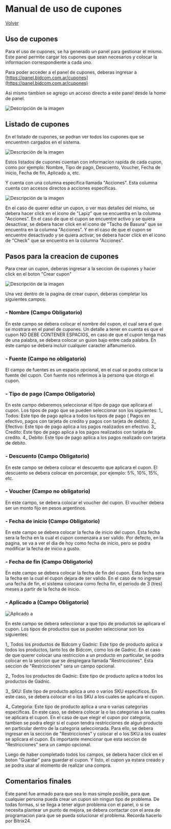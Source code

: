 # Manual de uso de cupones

[Volver](marketing)

## Uso de cupones

Para el uso de cupones, se ha generado un panel para gestionar el mismo. 
Este panel permite cargar los cupones que sean necesarios y colocar la informacion correspondiente a cada uno. 

Para poder acceder a el panel de cupones, deberas ingresar a [https://panel.bidcom.com.ar/cupones](https://panel.bidcom.com.ar/cupones)

Asi mismo tambien se agrego un acceso directo a este panel desde la home de panel. 

![Descripción de la imagen](/marketing/img/cupones/Acceso_directo_panel.png)

## Listado de cupones 

En el listado de cupones, se podran ver todos los cupones que se encuentren cargados en el sistema.

![Descripción de la imagen](/marketing/img/cupones/Listado_cupones.png)

Estos listados de cupones cuentan con informacion rapida de cada cupon, como por ejemplo: Nombre, Tipo de pago, Descuento, Voucher, Fecha de inicio, Fecha de fin, Aplicado a, etc.

Y cuenta con una columna especifica llamada "Acciones". Esta columna cuenta con accesos directos a acciones especificas. 

![Descripción de la imagen](/marketing/img/cupones/Acciones.png)

En el caso de querer editar un cupon, o ver mas detalles del mismo, se debera hacer click en el icono de "Lapiz" que se encuentra en la columna "Acciones".
En el caso de que el cupon se encuentre activo y se quiera desactivar, se debera hacer click en el icono de "Tacho de Basura" que se encuentra en la columna "Acciones". 
Y en el caso de que el cupon se encuentre desactivado y se quiera activar, se debera hacer click en el icono de "Check" que se encuentra en la columna "Acciones".

## Pasos para la creacion de cupones

Para crear un cupon, deberas ingresar a la seccion de cupones y hacer click en el boton "Crear cupon"

![Descripción de la imagen](/marketing/img/cupones/Creacion_cupones.png)

Una vez dentro de la pagina de crear cupon, deberas completar los siguientes campos:
### - **Nombre** (Campo Obligatorio)

En este campo se debera colocar el nombre del cupon, el cual sera el que se mostrara en el panel de cupones. Un detalle a tener en cuenta es que el cupon NO DEBE CONTENER ESPACIOS, en caso de que el cupon tenga mas de una palabra, se debera colocar un guion bajo entre cada palabra. En este campo se debera incluir cualquier caracter alfanumerico.

### - **Fuente** (Campo no obligatorio)

El campo de fuentes es un espacio opcional, en el cual se podra colocar la fuente del cupon. Con fuente nos referimos a la persona que otorgo el cupon. 

### - **Tipo de pago** (Campo Obligatorio) 

En este campo deberemos seleccionar el tipo de pago que aplicara el cupon. Los tipos de pago que se pueden seleccionar son los siguientes:
1_ Todos: Este tipo de pago aplica a todos los tipos de pago ( Pagos en efectivo, pagos con tarjeta de credito y pagos con tarjeta de debito).
2_ Efectivo: Este tipo de pago aplica a los pagos realizados en efectivo.
3_ Credito: Este tipo de pago aplica a los pagos realizados con tarjeta de credito.
4_ Debito: Este tipo de pago aplica a los pagos realizado con tarjeta de debito.

### - **Descuento** (Campo Obligatorio)

En este campo se debera colocar el descuento que aplicara el cupon. El descuento se debera colocar en porcentaje, por ejemplo: 5%, 10%, 15%, etc.

### - **Voucher** (Campo no obligatorio)

En este campo, se debera colocar el voucher del cupon. El voucher debera ser un monto fijo en pesos argentinos.

### - **Fecha de inicio** (Campo Obligatorio)

En este campo se debera colocar la fecha de inicio del cupon. Esta fecha sera la fecha en la cual el cupon comenzara a ser valido. Por defecto, en la pagina, se va a ver el dia de hoy como fecha de inicio, pero se podra modificar la fecha de inicio a gusto.

### - **Fecha de fin** (Campo Obligatorio)

En este campo se debera colocar la fecha de fin del cupon. Esta fecha sera la fecha en la cual el cupon dejara de ser valido. En el caso de no ingresar una fecha de fin, el sistema colocara como fecha fin, el periodo de 3 (tres) meses a partir de la fecha de inicio.

### - **Aplicado a** (Campo Obligatorio)

![Aplicado a](/programacion/img/cupones/Seccion_aplicados.png)

En este campo se debera seleccionar a que tipo de productos se aplicara el cupon. Los tipos de productos que se pueden seleccionar son los siguientes:

1_ Todos los productos de Bidcom y Gadnic: Este tipo de producto aplica a todos los productos, tanto los de Bidcom, como los de Gadnic. En el caso de que querer colocar una restriccion a un producto en particular, se podra colocar en la seccion que se desplegara llamada "Restricciones". Esta seccion de "Restricciones" sera un campo opcional. 

2_ Todos los productos de Gadnic: Este tipo de producto aplica a todos los productos de Gadnic.

3_ SKU: Este tipo de producto aplica a uno o varios SKU especificos. En este caso, se debera colocar el o los SKU a los cuales se aplicara el cupon.

4_ Categoria: Este tipo de producto aplica a una o varias categorias especificas. En este caso, se debera colocar la o las categorias a las cuales se aplicara el cupon. En el caso de que elegir el cupon por categoria, tambien se podra elegir si el cupon tendra restricciones de algun producto en particular dentro de la categoria seleccionada. Para ello, se debera ingresar en la seccion de "Restricciones" y colocar el o los SKU a los cuales se aplicara el cupon. Es importante mencionar que esta seccion de "Restricciones" sera un campo opcional.

Luego de haber completado todos los campos, se debera hacer click en el boton "Guardar" para guardar el cupon. Y listo, el cupon ya estara creado y se podra usar al momento de realizar una compra.

## Comentarios finales

Este panel fue armado para que sea lo mas simple posible, para que cualquier persona pueda crear un cupon sin ningun tipo de problema.
De todas formas, si se llega a tener algun problema con el panel, o si se necesita plantear un punto de mejora,  se debera contactar con el area de programacion para que se pueda solucionar el problema. Recorda hacerlo por Bitrix24. 

